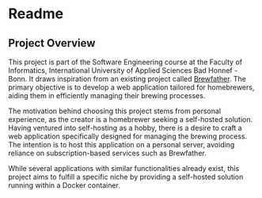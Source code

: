 # Readme

## Project Overview

This project is part of the Software Engineering course at the Faculty of Informatics, International University of Applied Sciences Bad Honnef - Bonn. It draws inspiration from an existing project called [Brewfather](https://brewfather.app/). The primary objective is to develop a web application tailored for homebrewers, aiding them in efficiently managing their brewing processes.

The motivation behind choosing this project stems from personal experience, as the creator is a homebrewer seeking a self-hosted solution. Having ventured into self-hosting as a hobby, there is a desire to craft a web application specifically designed for managing the brewing process. The intention is to host this application on a personal server, avoiding reliance on subscription-based services such as Brewfather.

While several applications with similar functionalities already exist, this project aims to fulfill a specific niche by providing a self-hosted solution running within a Docker container.
